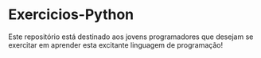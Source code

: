 # Exercicios-Python
Este repositório está destinado aos jovens programadores que desejam se exercitar em aprender esta excitante linguagem de programação!
